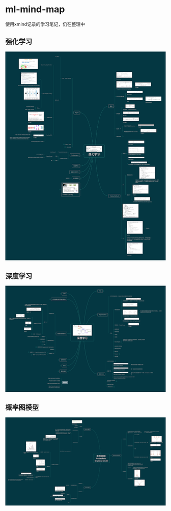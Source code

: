 # ml-mind-map

使用xmind记录的学习笔记，仍在整理中

## 强化学习
![demo](https://raw.githubusercontent.com/Kailthen/ml-mind-map/master/%E5%BC%BA%E5%8C%96%E5%AD%A6%E4%B9%A0.png)

## 深度学习
![demo](https://raw.githubusercontent.com/Kailthen/ml-mind-map/master/%E6%B7%B1%E5%BA%A6%E5%AD%A6%E4%B9%A0.png)

## 概率图模型
![demo](https://raw.githubusercontent.com/Kailthen/ml-mind-map/master/%E6%A6%82%E7%8E%87%E5%9B%BE%E6%A8%A1%E5%9E%8B%20Probabilistic%20Graphical%20Model.png)
